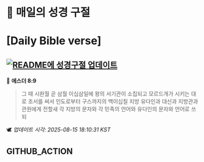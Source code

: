 # 🙏 매일의 성경 구절
# [Daily Bible verse]
## [![README에 성경구절 업데이트](https://github.com/DONGSUKA/first_test/actions/workflows/update-readme-bible.yml/badge.svg)](https://github.com/DONGSUKA/first_test/actions/workflows/update-readme-bible.yml)
<!-- START_BIBLE_VERSE -->
📖 **에스더 8:9**
> 그 때 시완월 곧 삼월 이십삼일에 왕의 서기관이 소집되고 모르드개가 시키는 대로 조서를 써서 인도로부터 구스까지의 백이십칠 지방 유다인과 대신과 지방관과 관원에게 전할새 각 지방의 문자와 각 민족의 언어와 유다인의 문자와 언어로 쓰되

🕊️ _업데이트 시각: 2025-08-15 18:10:31 KST_
  <!-- END_BIBLE_VERSE -->
## GITHUB_ACTION
